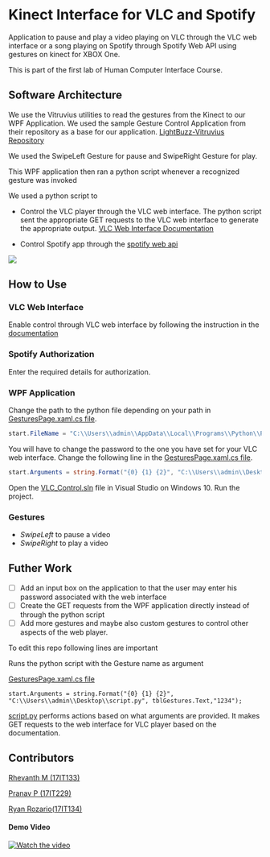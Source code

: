 # Kinect Interface for VLC and Spotify

Application to pause and play a video playing on VLC through the VLC web interface or a song playing on Spotify through Spotify Web API using gestures on kinect for XBOX One.

This is part of the first lab of Human Computer Interface Course.

## Software Architecture 
We use the Vitruvius utilities to read the gestures from the Kinect to our WPF Application. We used the sample Gesture Control Application from their repository as a base for our application.
[LightBuzz-Vitruvius Repository](https://github.com/LightBuzz/Vitruvius)

We used the SwipeLeft Gesture for pause and SwipeRight Gesture for play.

This WPF application then ran a python script whenever a recognized gesture was invoked

We used a python script to  
* Control the VLC player through the VLC web interface. The python script sent the appropriate GET requests to the VLC web interface to generate the appropriate output.
[VLC Web Interface Documentation](https://wiki.videolan.org/Documentation:Modules/http_intf/)

* Control Spotify app through the [spotify web api](https://developer.spotify.com/documentation/web-api/)


[![](https://mermaid.ink/img/eyJjb2RlIjoiZ3JhcGggVERcbkFbS2luZWN0XSAtLSBWaXRydXZpdXMgLS0-IEJbV1BGIEFwcGxpY2F0aW9uXVxuQltXUEYgQXBwbGljYXRpb25dLS0gU2VuZHMgUmVjb2duaXplZCBHZXN0dXJlcyAtLT4gQ1tQeXRob24gU2NyaXB0XVxuQ1tQeXRob24gU2NyaXB0XS0tIFZMQyBXZWIgQVBJIC0tPiBEW1ZMQyBXZWIgSW50ZXJmYWNlXVxuRFtWTEMgV2ViIEludGVyZmFjZV0tLT4gRVtWTEMgQXBwbGljYXRpb25dXG5DW1B5dGhvbiBTY3JpcHRdLS0gU3BvdGlmeSBXZWIgQVBJIC0tPiBGW1Nwb3RpZnkgQXBwXSIsIm1lcm1haWQiOnsidGhlbWUiOiJkYXJrIn19)](https://mermaid-js.github.io/mermaid-live-editor/#/edit/eyJjb2RlIjoiZ3JhcGggVERcbkFbS2luZWN0XSAtLSBWaXRydXZpdXMgLS0-IEJbV1BGIEFwcGxpY2F0aW9uXVxuQltXUEYgQXBwbGljYXRpb25dLS0gU2VuZHMgUmVjb2duaXplZCBHZXN0dXJlcyAtLT4gQ1tQeXRob24gU2NyaXB0XVxuQ1tQeXRob24gU2NyaXB0XS0tIFZMQyBXZWIgQVBJIC0tPiBEW1ZMQyBXZWIgSW50ZXJmYWNlXVxuRFtWTEMgV2ViIEludGVyZmFjZV0tLT4gRVtWTEMgQXBwbGljYXRpb25dXG5DW1B5dGhvbiBTY3JpcHRdLS0gU3BvdGlmeSBXZWIgQVBJIC0tPiBGW1Nwb3RpZnkgQXBwXSIsIm1lcm1haWQiOnsidGhlbWUiOiJkYXJrIn19)

## How to Use

### VLC Web Interface
Enable control through VLC web interface by following the instruction in the [documentation](https://wiki.videolan.org/Documentation:Modules/http_intf/#VLC_2.0.0_and_later)

### Spotify Authorization

Enter the required details for authorization.

### WPF Application


Change the path to the python file depending on your path in [GesturesPage.xaml.cs file](WPF/Program_files/GesturesPage.xaml.cs).



```cs
start.FileName = "C:\\Users\\admin\\AppData\\Local\\Programs\\Python\\Python37\\python.exe";
```

You will have to change the password to the one you have set for your VLC web interface. Change the following line in the [GesturesPage.xaml.cs file](WPF/Program_files/GesturesPage.xaml.cs).
```cs
start.Arguments = string.Format("{0} {1} {2}", "C:\\Users\\admin\\Desktop\\script.py", tblGestures.Text,"{password}");
```


Open the [VLC_Control.sln](WPF/Program_files/VLC_Control.sln) file in Visual Studio on Windows 10. Run the project.



### Gestures

* *SwipeLeft* to pause a video
* *SwipeRight* to play a video 

## Futher Work
- [ ]  Add an input box on the application to that the user may enter his password associated with the web interface
- [ ]  Create the GET requests from the WPF application directly instead of through the python script
- [ ] Add more gestures and maybe also custom gestures to control other aspects of the web player.

To edit this repo following lines are important

Runs the python script with the Gesture name as argument

[GesturesPage.xaml.cs file](WPF/Program_files/GesturesPage.xaml.cs)
```
start.Arguments = string.Format("{0} {1} {2}", "C:\\Users\\admin\\Desktop\\script.py", tblGestures.Text,"1234");
```

[script.py](WPF/Program_files/script.py) performs actions based on what arguments are provided. It makes GET requests to the web interface for VLC player based on the documentation.



## Contributors

[Rhevanth M (17IT133)](https://github.com/Rhevanth)

[Pranav P (17IT229)](https://github.com/pran-p)

[Ryan Rozario(17IT134)](https://github.com/ryan-rozario)


#### Demo Video
[![Watch the video](https://i.ytimg.com/vi/AjWfY7SnMBI/maxresdefault.jpg)](https://videobin.org/+15ou/1bog.ogg)